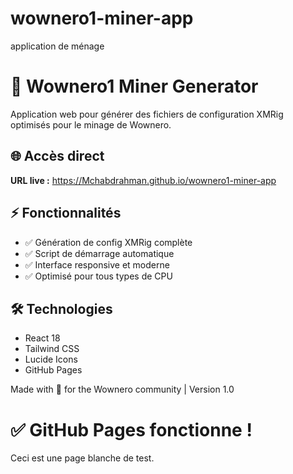 # wownero1-miner-app
application de ménage 
# 🚀 Wownero1 Miner Generator

Application web pour générer des fichiers de configuration XMRig optimisés pour le minage de Wownero.

## 🌐 Accès direct
**URL live :** https://Mchabdrahman.github.io/wownero1-miner-app

## ⚡ Fonctionnalités
- ✅ Génération de config XMRig complète
- ✅ Script de démarrage automatique  
- ✅ Interface responsive et moderne
- ✅ Optimisé pour tous types de CPU

## 🛠️ Technologies
- React 18
- Tailwind CSS
- Lucide Icons
- GitHub Pages

Made with 💜 for the Wownero community | Version 1.0
<!DOCTYPE html>
<html lang="fr">
<head>
  <meta charset="UTF-8">
  <title>Test GitHub Pages</title>
</head>
<body>
  <h1>✅ GitHub Pages fonctionne !</h1>
  <p>Ceci est une page blanche de test.</p>
</body>
</html>
